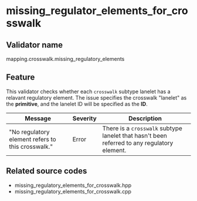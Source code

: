 # missing_regulator_elements_for_crosswalk

## Validator name

mapping.crosswalk.missing_regulatory_elements

## Feature

This validator checks whether each `crosswalk` subtype lanelet has a relavant regulatory element.
The issue specifies the crosswalk "lanelet" as the **primitive**, and the lanelet ID will be specified as the **ID**.

| Message                                           | Severity | Description                                                                                 |
| ------------------------------------------------- | -------- | ------------------------------------------------------------------------------------------- |
| "No regulatory element refers to this crosswalk." | Error    | There is a `crosswalk` subtype lanelet that hasn't been referred to any regulatory element. |

## Related source codes

- missing_regulatory_elements_for_crosswalk.hpp
- missing_regulatory_elements_for_crosswalk.cpp
